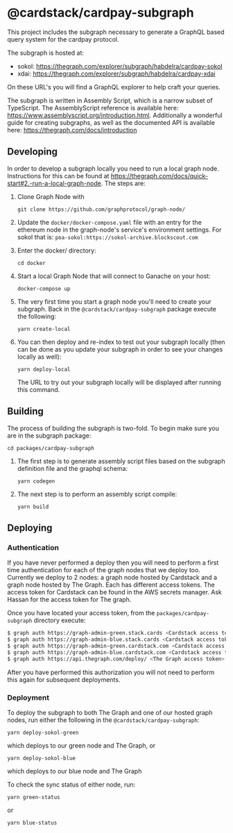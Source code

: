 # @cardstack/cardpay-subgraph

This project includes the subgraph necessary to generate a GraphQL based query system for the cardpay protocol.

The subgraph is hosted at:
- sokol: https://thegraph.com/explorer/subgraph/habdelra/cardpay-sokol
- xdai: https://thegraph.com/explorer/subgraph/habdelra/cardpay-xdai

On these URL's you will find a GraphQL explorer to help craft your queries.

The subgraph is written in Assembly Script, which is a narrow subset of TypeScript. The AssemblyScript reference is available here: https://www.assemblyscript.org/introduction.html. Additionally a wonderful guide for creating subgraphs, as well as the documented API is available here: https://thegraph.com/docs/introduction

## Developing
In order to develop a subgraph locally you need to run a local graph node. Instructions for this can be found at https://thegraph.com/docs/quick-start#2.-run-a-local-graph-node. The steps are:
1. Clone Graph Node with
    ```
    git clone https://github.com/graphprotocol/graph-node/
    ```

2. Update the `docker/docker-compose.yaml` file with an entry for the ethereum node in the graph-node's service's environment settings. For sokol that is: `poa-sokol:https://sokol-archive.blockscout.com`

3. Enter the docker/ directory:
    ```
    cd docker
    ```
4. Start a local Graph Node that will connect to Ganache on your host:
    ```
    docker-compose up
    ```
5. The very first time you start a graph node you'll need to create your subgraph. Back in the `@cardstack/cardpay-subgraph` package execute the following:
    ```
    yarn create-local
    ```
6. You can then deploy and re-index to test out your subgraph locally (then can be done as you update your subgraph in order to see your changes locally as well):
    ```
    yarn deploy-local
    ```
    The URL to try out your subgraph locally will be displayed after running this command.

## Building
The process of building the subgraph is two-fold. To begin make sure you are in the subgraph package:

```
cd packages/cardpay-subgraph
```

1. The first step is to generate assembly script files based on the subgraph definition file and the graphql schema:
    ```
    yarn codegen
    ```
2. The next step is to perform an assembly script compile:
    ```
    yarn build
    ```

## Deploying

### Authentication
If you have never performed a deploy then you will need to perform a first time authentication for each of the graph nodes that we deploy too. Currently we deploy to 2 nodes: a graph node hosted by Cardstack and a graph node hosted by The Graph. Each has different access tokens. The access token for Cardstack can be found in the AWS secrets manager. Ask Hassan for the access token for The graph.

Once you have located your access token, from the `packages/cardpay-subgraph` directory execute:
```sh
$ graph auth https://graph-admin-green.stack.cards <Cardstack access token>
$ graph auth https://graph-admin-blue.stack.cards <Cardstack access token>
$ graph auth https://graph-admin-green.cardstack.com <Cardstack access token>
$ graph auth https://graph-admin-blue.cardstack.com <Cardstack access token>
$ graph auth https://api.thegraph.com/deploy/ <The Graph access token>
```

After you have performed this authorization you will not need to perform this again for subsequent deployments.

### Deployment
To deploy the subgraph to both The Graph and one of our hosted graph nodes, run either the following in the `@cardstack/cardpay-subgraph`:
```
yarn deploy-sokol-green
```
which deploys to our green node and The Graph, or
```
yarn deploy-sokol-blue
```
which deploys to our blue node and The Graph

To check the sync status of either node, run:
```
yarn green-status
```
or
```
yarn blue-status
```
